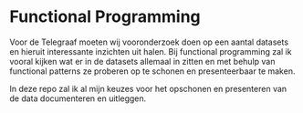 # Functional Programming

Voor de Telegraaf moeten wij vooronderzoek doen op een aantal datasets en hieruit interessante inzichten uit halen. Bij functional programming zal ik vooral kijken wat er in de 
datasets allemaal in zitten en met behulp van functional patterns ze proberen op te schonen en presenteerbaar te maken.

In deze repo zal ik al mijn keuzes voor het opschonen en presenteren van de data documenteren en uitleggen.
